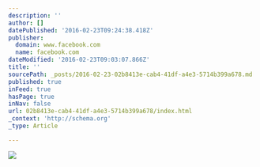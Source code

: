 ```yaml
---
description: ''
author: []
datePublished: '2016-02-23T09:24:38.418Z'
publisher:
  domain: www.facebook.com
  name: facebook.com
dateModified: '2016-02-23T09:03:07.866Z'
title: ''
sourcePath: _posts/2016-02-23-02b8413e-cab4-41df-a4e3-5714b399a678.md
published: true
inFeed: true
hasPage: true
inNav: false
url: 02b8413e-cab4-41df-a4e3-5714b399a678/index.html
_context: 'http://schema.org'
_type: Article

---
```

![](https://scontent-lax3-1.xx.fbcdn.net/hphotos-xla1/v/t1.0-9/1918907_10207058562517513_795275683307569407_n.jpg?oh=b8f463586639be77c7eb41071279f6ec&oe=576E3EEB)